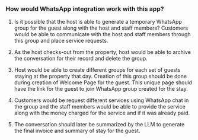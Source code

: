 ### How would WhatsApp integration work with this app?

1. Is it possible that the host is able to generate a temporary WhatsApp group for the guest along with the host and staff members? Customers would be able to communicate with the host and staff members through this group and place service requests.  


2. As the host checks-out from the property, host would be able to archive the conversation for their record and delete the group.

3. Host would be able to create different groups for each set of guests staying at the property that day. Creation of this group should be done during creation of Welcome Page for the guest. This unique page should have the link for the guest to join WhatsApp group created for the stay.

4. Customers would be request different services using WhatsApp chat in the group and the staff members would be able to provide the service along with the money charged for the service and if it was already paid.

5. The conversation should later be summarized by the LLM to generate the final invoice and summary of stay for the guest. 

